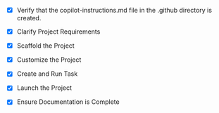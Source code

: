 <!-- Use this file to provide workspace-specific custom instructions to Copilot. For more details, visit https://code.visualstudio.com/docs/copilot/copilot-customization#_use-a-githubcopilotinstructionsmd-file -->
- [x] Verify that the copilot-instructions.md file in the .github directory is created.

- [x] Clarify Project Requirements
	<!-- Flutter medical chatbot with Firebase + Gemini integration, multimodal support using flutter_ai_toolkit ^0.10.0 -->

- [x] Scaffold the Project
	<!-- Created Flutter project structure with pubspec.yaml, main.dart, chat_screen.dart, .env, .gitignore, and README.md -->

- [x] Customize the Project
	<!-- Implemented medical chatbot with Firebase integration, secure API key storage, and multimodal support -->

- [x] Create and Run Task
	<!-- Task created. Needs platform configuration (flutter create . to enable Windows/Web platforms) -->

- [x] Launch the Project
	<!-- Launch configuration created. Ready for debugging once platform setup is complete -->

- [x] Ensure Documentation is Complete
	<!-- README.md, SETUP_INSTRUCTIONS.md, and copilot-instructions.md created with comprehensive information -->
